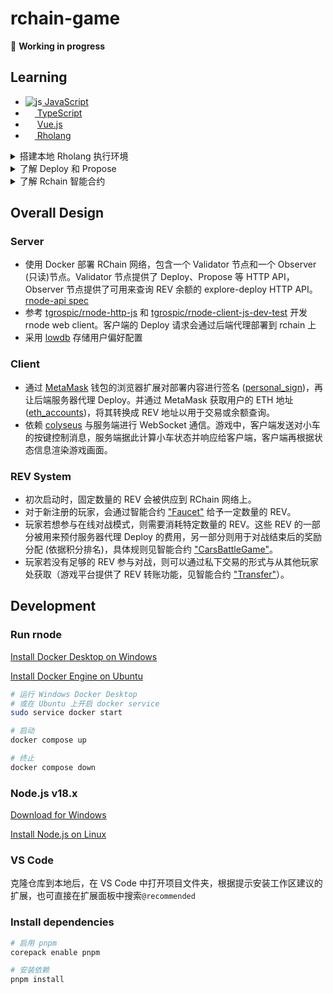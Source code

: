 # rchain-game

🚧 **Working in progress**

## Learning
<ul>
  <li><img src="https://i.ibb.co/Qcs9FJD/js.png" alt="js" border="0"><a href="https://zh.javascript.info/"> JavaScript</a></li>
  <li><img src="https://www.typescriptlang.org/favicon-32x32.png?v=8944a05a8b601855de116c8a56d3b3ae" width=15><a href="https://www.typescriptlang.org/docs/"> TypeScript</a></li>
  <li><img src="https://cn.vuejs.org/logo.svg" width=15> <a href='https://cn.vuejs.org/guide/introduction.html'>Vue.js</a></li>
  <li><img width=15 src="https://s2.coinmarketcap.com/static/img/coins/64x64/2021.png"/><a href="https://github.com/JoshOrndorff/LearnRholangByExample/blob/master/README_CN.md"> Rholang</a></li>
</ul>

<details>
  <summary>搭建本地 Rholang 执行环境</summary>
  <div>
    <h4>方法一：</h4>
      <ol>
        <li>在 Windows 上安装 <a href="https://docs.docker.com/desktop/install/windows-install/">Docker</a> 并打开</li>
        <li>打开 VS Code 安装 Rholang 扩展</li>
        <li>在扩展设置中打开 Enable Docker，在 Rnode Docker Image 中输入 <code>rchain/rnode:v0.12.8</code></li>
        <li>打开 .rho 文件，Ctrl+S 保存，便可以在输出面板 [Rholang] 中看到执行结果
      </ol>
  </div>
  <div>
    <h4>方法二：</h4>
      <ol>
        <li>在 Windows 上安装 <a href="https://docs.docker.com/desktop/install/windows-install/">Docker</a> 并打开</li>
        <li>拉取 rnode 镜像 <code>docker pull rchain/rnode:v0.12.8</code></li>
        <li>创建 docker network <code>docker network create rnode-net</code></li>
        <li>运行 rnode 节点 <code>docker run -u root -it --rm --network rnode-net --name rnode -v "%cd%/":/data rchain/rnode:v0.12.8 run -s</code>，在当前终端中会显示 rnode 日志</li>
        <li>新建一个终端，创建命令别名 <code>doskey rnode=docker exec rnode /opt/docker/bin/rnode $*</code></li>
        <li>执行 .rho 文件 <code>rnode eval "file_path"</code> (路径格式：假如当前目录有个 hello.rho 文件，那么应该执行 <code>rnode eval /data/hello.rho</code>)</li>
        <li>在显示 rnode 日志的终端中可以看到执行结果</li>
      </ol>
    注意：<code>docker run</code> 命令创建的容器是一次性的，在运行命令的终端中按下 <code>Ctrl+C</code> 可以停止并删除容器。需要再次运行 rnode 时，先打开 Docker Desktop 应用，然后从第 4 步骤开始即可
  </div>
</details>

<details>
  <summary>了解 Deploy 和 Propose</summary>
  <ul>
    <li>可以将 Rholang 写的代码程序部署 (Deploy) 到 RChain 上运行</li>
    <li>要想执行 Deploy，部署者需要对部署的内容进行签名，且必须为所消耗的计算资源支付一定的费用</li>
    <li>任何拥有有效身份信息的人都可以成为部署者，这个身份信息一般指一对私钥和公钥</li>
    <li>在执行 Deploy 后，代码程序还没有被真正放到 RChain 区块链的区块上</li>
    <li>还需要一个验证者 (Validator) 节点 (RNode) 验证其有效性，然后由这个节点执行区块提议 (Propose)</li>
    <li>节点网络上的其他验证者接收到这个提议并达成共识之后，新区块才会被创建，代码程序才会被有效执行</li>
  <ul>
</details>

<details>
  <summary>了解 Rchain 智能合约</summary>
  <ul>
    <li>部署到区块上的 Rholang 代码程序可以定义合约 (contract)，rchain 的 contract 可以理解成一个“函数”</li>
    <li>在 contract 中可以定义和操纵表示状态的“变量”，可以创建子“函数”并根据条件执行</li>
    <li>部署的 contract 是公开的，任何部署者只需要获得 contract name 就可以在部署的代码中执行这个合约
  <ul>
</details>

## Overall Design
### Server
- 使用 Docker 部署 RChain 网络，包含一个 Validator 节点和一个 Observer (只读)节点。Validator 节点提供了 Deploy、Propose 等 HTTP API，Observer 节点提供了可用来查询 REV 余额的 explore-deploy HTTP API。[rnode-api spec](https://web.archive.org/web/20210120073115/https://developer.rchain.coop/rnode-api)
- 参考 [tgrospic/rnode-http-js](https://github.com/tgrospic/rnode-http-js) 和 [tgrospic/rnode-client-js-dev-test](https://github.com/tgrospic/rnode-client-js-dev-test) 开发 rnode web client。客户端的 Deploy 请求会通过后端代理部署到 rchain 上
- 采用 [lowdb](https://github.com/typicode/lowdb) 存储用户偏好配置

### Client
- 通过 [MetaMask](https://metamask.io/) 钱包的浏览器扩展对部署内容进行签名 ([personal_sign](https://docs.metamask.io/wallet/reference/personal_sign/))，再让后端服务器代理 Deploy。并通过 MetaMask 获取用户的 ETH 地址 ([eth_accounts](https://docs.metamask.io/wallet/reference/eth_accounts/))，将其转换成 REV 地址以用于交易或余额查询。
- 依赖 [colyseus](https://github.com/colyseus/colyseus) 与服务端进行 WebSocket 通信。游戏中，客户端发送对小车的按键控制消息，服务端据此计算小车状态并响应给客户端，客户端再根据状态信息渲染游戏画面。

### REV System
- 初次启动时，固定数量的 REV 会被供应到 RChain 网络上。
- 对于新注册的玩家，会通过智能合约 ["Faucet"](./contracts/faucet.rho) 给予一定数量的 REV。
- 玩家若想参与在线对战模式，则需要消耗特定数量的 REV。这些 REV 的一部分被用来预付服务器代理 Deploy 的费用，另一部分则用于对战结束后的奖励分配 (依据积分排名)，具体规则见智能合约 ["CarsBattleGame"](./contracts/game.rho)。
- 玩家若没有足够的 REV 参与对战，则可以通过私下交易的形式与从其他玩家处获取（游戏平台提供了 REV 转账功能，见智能合约 ["Transfer"](./contracts/transfer.rho)）。

## Development

### Run rnode

[Install Docker Desktop on Windows](https://docs.docker.com/desktop/install/windows-install/)

[Install Docker Engine on Ubuntu](https://docs.docker.com/engine/install/ubuntu/)


```bash
# 运行 Windows Docker Desktop 
# 或在 Ubuntu 上开启 docker service
sudo service docker start

# 启动
docker compose up

# 终止
docker compose down

```

### Node.js v18.x

[Download for Windows](https://nodejs.org/en)

[Install Node.js on Linux](https://github.com/nodesource/distributions#installation-instructions)

### VS Code
克隆仓库到本地后，在 VS Code 中打开项目文件夹，根据提示安装工作区建议的扩展，也可直接在扩展面板中搜索`@recommended`

### Install dependencies

```bash
# 启用 pnpm
corepack enable pnpm

# 安装依赖
pnpm install
```